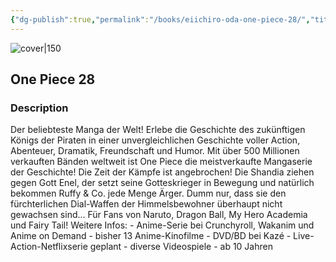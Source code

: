 ```yaml
---
{"dg-publish":true,"permalink":"/books/eiichiro-oda-one-piece-28/","title":"\"One Piece 28\"","tags":["manga","pirate","Fantasy"]}
---
```




![cover|150](http://books.google.com/books/content?id=FOokCgAAQBAJ&printsec=frontcover&img=1&zoom=1&edge=curl&source=gbs_api)

## One Piece 28

### Description

Der beliebteste Manga der Welt! Erlebe die Geschichte des zukünftigen Königs der Piraten in einer unvergleichlichen Geschichte voller Action, Abenteuer, Dramatik, Freundschaft und Humor. Mit über 500 Millionen verkauften Bänden weltweit ist One Piece die meistverkaufte Mangaserie der Geschichte! Die Zeit der Kämpfe ist angebrochen! Die Shandia ziehen gegen Gott Enel, der setzt seine Gotteskrieger in Bewegung und natürlich bekommen Ruffy & Co. jede Menge Ärger. Dumm nur, dass sie den fürchterlichen Dial-Waffen der Himmelsbewohner überhaupt nicht gewachsen sind... Für Fans von Naruto, Dragon Ball, My Hero Academia und Fairy Tail! Weitere Infos: - Anime-Serie bei Crunchyroll, Wakanim und Anime on Demand - bisher 13 Anime-Kinofilme - DVD/BD bei Kazé - Live-Action-Netflixserie geplant - diverse Videospiele - ab 10 Jahren
```